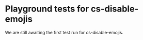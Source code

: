 # Playground tests for cs-disable-emojis
We are still awaiting the first test run for cs-disable-emojis.
